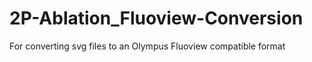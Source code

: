 # 2P-Ablation_Fluoview-Conversion
For converting svg files to an Olympus Fluoview compatible format
